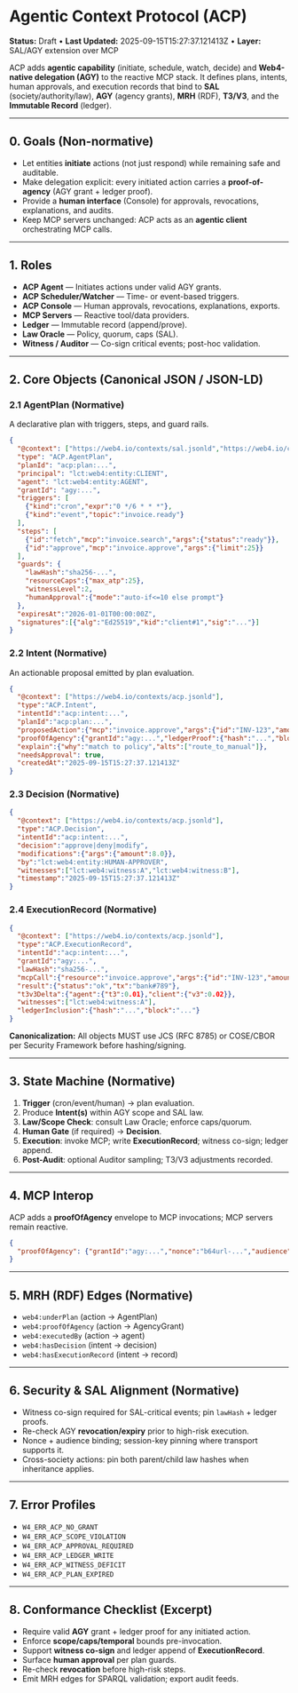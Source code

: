 # Agentic Context Protocol (ACP)

**Status:** Draft • **Last Updated:** 2025-09-15T15:27:37.121413Z • **Layer:** SAL/AGY extension over MCP

ACP adds **agentic capability** (initiate, schedule, watch, decide) and **Web4-native delegation (AGY)** to the reactive MCP stack.
It defines plans, intents, human approvals, and execution records that bind to **SAL** (society/authority/law), **AGY** (agency grants),
**MRH** (RDF), **T3/V3**, and the **Immutable Record** (ledger).

---

## 0. Goals (Non-normative)
- Let entities **initiate** actions (not just respond) while remaining safe and auditable.
- Make delegation explicit: every initiated action carries a **proof-of-agency** (AGY grant + ledger proof).
- Provide a **human interface** (Console) for approvals, revocations, explanations, and audits.
- Keep MCP servers unchanged: ACP acts as an **agentic client** orchestrating MCP calls.

---

## 1. Roles
- **ACP Agent** — Initiates actions under valid AGY grants.
- **ACP Scheduler/Watcher** — Time- or event-based triggers.
- **ACP Console** — Human approvals, revocations, explanations, exports.
- **MCP Servers** — Reactive tool/data providers.
- **Ledger** — Immutable record (append/prove).
- **Law Oracle** — Policy, quorum, caps (SAL).
- **Witness / Auditor** — Co-sign critical events; post-hoc validation.

---

## 2. Core Objects (Canonical JSON / JSON-LD)

### 2.1 AgentPlan (Normative)
A declarative plan with triggers, steps, and guard rails.
```json
{
  "@context": ["https://web4.io/contexts/sal.jsonld","https://web4.io/contexts/agy.jsonld","https://web4.io/contexts/acp.jsonld"],
  "type": "ACP.AgentPlan",
  "planId": "acp:plan:...",
  "principal": "lct:web4:entity:CLIENT",
  "agent": "lct:web4:entity:AGENT",
  "grantId": "agy:...",
  "triggers": [
    {"kind":"cron","expr":"0 */6 * * *"},
    {"kind":"event","topic":"invoice.ready"}
  ],
  "steps": [
    {"id":"fetch","mcp":"invoice.search","args":{"status":"ready"}},
    {"id":"approve","mcp":"invoice.approve","args":{"limit":25}}
  ],
  "guards": {
    "lawHash":"sha256-...",
    "resourceCaps":{"max_atp":25},
    "witnessLevel":2,
    "humanApproval":{"mode":"auto-if<=10 else prompt"}
  },
  "expiresAt":"2026-01-01T00:00:00Z",
  "signatures":[{"alg":"Ed25519","kid":"client#1","sig":"..."}]
}
```

### 2.2 Intent (Normative)
An actionable proposal emitted by plan evaluation.
```json
{
  "@context": ["https://web4.io/contexts/acp.jsonld"],
  "type":"ACP.Intent",
  "intentId":"acp:intent:...",
  "planId":"acp:plan:...",
  "proposedAction":{"mcp":"invoice.approve","args":{"id":"INV-123","amount":9.5}},
  "proofOfAgency":{"grantId":"agy:...","ledgerProof":{"hash":"...","block":"..."}},
  "explain":{"why":"match to policy","alts":["route_to_manual"]},
  "needsApproval": true,
  "createdAt":"2025-09-15T15:27:37.121413Z"
}
```

### 2.3 Decision (Normative)
```json
{
  "@context": ["https://web4.io/contexts/acp.jsonld"],
  "type":"ACP.Decision",
  "intentId":"acp:intent:...",
  "decision":"approve|deny|modify",
  "modifications":{"args":{"amount":8.0}},
  "by":"lct:web4:entity:HUMAN-APPROVER",
  "witnesses":["lct:web4:witness:A","lct:web4:witness:B"],
  "timestamp":"2025-09-15T15:27:37.121413Z"
}
```

### 2.4 ExecutionRecord (Normative)
```json
{
  "@context": ["https://web4.io/contexts/acp.jsonld"],
  "type":"ACP.ExecutionRecord",
  "intentId":"acp:intent:...",
  "grantId":"agy:...",
  "lawHash":"sha256-...",
  "mcpCall":{"resource":"invoice.approve","args":{"id":"INV-123","amount":8.0}},
  "result":{"status":"ok","tx":"bank#789"},
  "t3v3Delta":{"agent":{"t3":0.01},"client":{"v3":0.02}},
  "witnesses":["lct:web4:witness:A"],
  "ledgerInclusion":{"hash":"...","block":"..."}
}
```

**Canonicalization:** All objects MUST use JCS (RFC 8785) or COSE/CBOR per Security Framework before hashing/signing.

---

## 3. State Machine (Normative)
1. **Trigger** (cron/event/human) → plan evaluation.
2. Produce **Intent(s)** within AGY scope and SAL law.
3. **Law/Scope Check**: consult Law Oracle; enforce caps/quorum.
4. **Human Gate** (if required) → **Decision**.
5. **Execution**: invoke MCP; write **ExecutionRecord**; witness co-sign; ledger append.
6. **Post-Audit**: optional Auditor sampling; T3/V3 adjustments recorded.

---

## 4. MCP Interop
ACP adds a **proofOfAgency** envelope to MCP invocations; MCP servers remain reactive.
```json
{
  "proofOfAgency": {"grantId":"agy:...","nonce":"b64url-...","audience":["mcp:invoice/*"],"ledgerProof":{"hash":"...","block":"..."}, "expiresAt":"2025-12-31T23:59:59Z"}
}
```

---

## 5. MRH (RDF) Edges (Normative)
- `web4:underPlan` (action → AgentPlan)
- `web4:proofOfAgency` (action → AgencyGrant)
- `web4:executedBy` (action → agent)
- `web4:hasDecision` (intent → decision)
- `web4:hasExecutionRecord` (intent → record)

---

## 6. Security & SAL Alignment (Normative)
- Witness co-sign required for SAL-critical events; pin `lawHash` + ledger proofs.
- Re-check AGY **revocation/expiry** prior to high-risk execution.
- Nonce + audience binding; session-key pinning where transport supports it.
- Cross-society actions: pin both parent/child law hashes when inheritance applies.

---

## 7. Error Profiles
- `W4_ERR_ACP_NO_GRANT`
- `W4_ERR_ACP_SCOPE_VIOLATION`
- `W4_ERR_ACP_APPROVAL_REQUIRED`
- `W4_ERR_ACP_LEDGER_WRITE`
- `W4_ERR_ACP_WITNESS_DEFICIT`
- `W4_ERR_ACP_PLAN_EXPIRED`

---

## 8. Conformance Checklist (Excerpt)
- Require valid **AGY** grant + ledger proof for any initiated action.
- Enforce **scope/caps/temporal** bounds pre-invocation.
- Support **witness co-sign** and ledger append of **ExecutionRecord**.
- Surface **human approval** per plan guards.
- Re-check **revocation** before high-risk steps.
- Emit MRH edges for SPARQL validation; export audit feeds.
